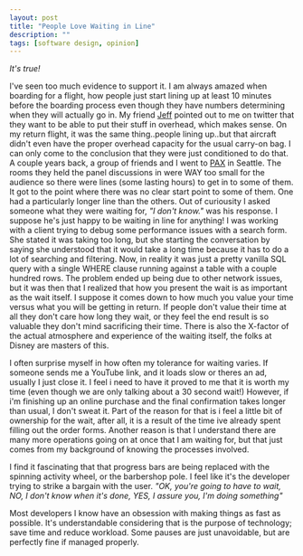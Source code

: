 ```yaml
---
layout: post
title: "People Love Waiting in Line"
description: ""
tags: [software design, opinion]
---
```

*It's true!*

I've seen too much evidence to support it. I am always amazed when boarding for a flight, how people just start lining up at least 10 minutes before the boarding process even though they have numbers determining when they will actually go in. My friend [Jeff](http://twitter.com/#!/jjarmoc) pointed out to me on twitter that they want to be able to put their stuff in overhead, which makes sense. On my return flight, it was the same thing..people lining up..but that aircraft didn't even have the proper overhead capacity for the usual carry-on bag. I can only come to the conclusion that they were just conditioned to do that. A couple years back, a group of friends and I went to [PAX](http://prime.paxsite.com/) in Seattle. The rooms they held the panel discussions in were WAY too small for the audience so there were lines (some lasting hours) to get in to some of them. It got to the point where there was no clear start point to some of them. One had a particularly longer line than the others. Out of curiousity I asked someone what they were waiting for, *"I don't know."* was his response. I suppose he's just happy to be waiting in line for anything! I was working with a client trying to debug some performance issues with a search form. She stated it was taking too long, but she starting the conversation by saying she understood that it would take a long time because it has to do a lot of searching and filtering. Now, in reality it was just a pretty vanilla SQL query with a single WHERE clause running against a table with a couple hundred rows. The problem ended up being due to other network issues, but it was then that I realized that how you present the wait is as important as the wait itself.  I suppose it comes down to how much you value your time versus what you will be getting in return. If people don't value their time at all they don't care how long they wait, or they feel the end result is so valuable they don't mind sacrificing their time. There is also the X-factor of the actual atmosphere and experience of the waiting itself, the folks at Disney are masters of this.

I often surprise myself in how often my tolerance for waiting varies. If someone sends me a YouTube link, and it loads slow or theres an ad, usually I just close it. I feel i need to have it proved to me that it is worth my time (even though we are only talking about a 30 second wait!) However, if i'm finishing up an online purchase and the final confirmation takes longer than usual, I don't sweat it. Part of the reason for that is i feel a little bit of ownership for the wait, after all, it is a result of the time ive already spent filling out the order forms. Another reason is that I understand there are many more operations going on at once that I am waiting for, but that just comes from my background of knowing the processes involved.

I find it fascinating that that progress bars are being replaced with the spinning activity wheel, or the barbershop pole. I feel like it's the developer trying to strike a bargain with the user. *"OK, you're going to have to wait, NO, I don't know when it's done, YES, I assure you, I'm doing something"*

Most developers I know have an obsession with making things as fast as possible. It's understandable considering that is the purpose of technology; save time and reduce workload. Some pauses are just unavoidable, but are perfectly fine if managed properly.